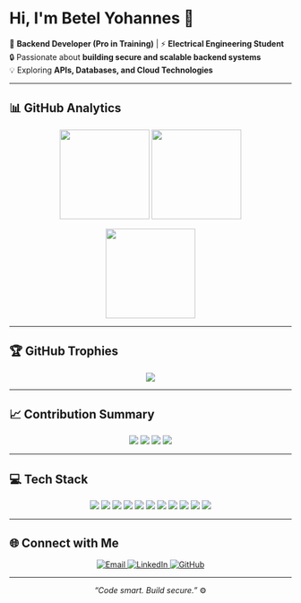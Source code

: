 # Hi, I'm Betel Yohannes 👋  

🚀 **Backend Developer (Pro in Training)** | ⚡ **Electrical Engineering Student**  
🔒 Passionate about **building secure and scalable backend systems**  
💡 Exploring **APIs, Databases, and Cloud Technologies**

---

## 📊 GitHub Analytics  

<p align="center">
  <img src="https://github-readme-stats.vercel.app/api?username=benareyo&show_icons=true&theme=tokyonight&hide_border=true" height="160px"/>
  <img src="https://github-readme-streak-stats.herokuapp.com?user=benareyo&theme=tokyonight&hide_border=true" height="160px"/>
</p>

<p align="center">
  <img src="https://github-readme-stats.vercel.app/api/top-langs/?username=benareyo&layout=compact&theme=tokyonight&hide_border=true" height="160px"/>
</p>

---

## 🏆 GitHub Trophies  

<p align="center">
  <img src="https://github-profile-trophy.vercel.app/?username=benareyo&theme=tokyonight&no-frame=true&row=1&column=7"/>
</p>

---

## 📈 Contribution Summary  

<p align="center">
  <img src="https://github-profile-summary-cards.vercel.app/api/cards/profile-details?username=benareyo&theme=tokyonight"/>
  <img src="https://github-profile-summary-cards.vercel.app/api/cards/repos-per-language?username=benareyo&theme=tokyonight"/>
  <img src="https://github-profile-summary-cards.vercel.app/api/cards/most-commit-language?username=benareyo&theme=tokyonight"/>
  <img src="https://github-profile-summary-cards.vercel.app/api/cards/stats?username=benareyo&theme=tokyonight"/>
</p>

---

## 💻 Tech Stack  

<p align="center">
  <img src="https://img.shields.io/badge/Python-3776AB?style=for-the-badge&logo=python&logoColor=white"/>
  <img src="https://img.shields.io/badge/Django-092E20?style=for-the-badge&logo=django&logoColor=white"/>
  <img src="https://img.shields.io/badge/Flask-000000?style=for-the-badge&logo=flask&logoColor=white"/>
  <img src="https://img.shields.io/badge/MySQL-4479A1?style=for-the-badge&logo=mysql&logoColor=white"/>
  <img src="https://img.shields.io/badge/SQLite-003B57?style=for-the-badge&logo=sqlite&logoColor=white"/>
  <img src="https://img.shields.io/badge/Docker-2496ED?style=for-the-badge&logo=docker&logoColor=white"/>
  <img src="https://img.shields.io/badge/Git-F05032?style=for-the-badge&logo=git&logoColor=white"/>
  <img src="https://img.shields.io/badge/Java-007396?style=for-the-badge&logo=java&logoColor=white"/>
  <img src="https://img.shields.io/badge/HTML5-E34F26?style=for-the-badge&logo=html5&logoColor=white"/>
  <img src="https://img.shields.io/badge/CSS3-1572B6?style=for-the-badge&logo=css3&logoColor=white"/>
  <img src="https://img.shields.io/badge/JavaScript-F7DF1E?style=for-the-badge&logo=javascript&logoColor=black"/>
</p>

---

## 🌐 Connect with Me  

<p align="center">
  <a href="mailto:betelyohannes39@gmail.com">
    <img src="https://img.shields.io/badge/Email-D14836?style=for-the-badge&logo=gmail&logoColor=white" alt="Email"/>
  </a>
  <a href="https://linkedin.com/in/betel-yohannes-24aa04320/">
    <img src="https://img.shields.io/badge/LinkedIn-0A66C2?style=for-the-badge&logo=linkedin&logoColor=white" alt="LinkedIn"/>
  </a>
  <a href="https://github.com/benareyo">
    <img src="https://img.shields.io/badge/GitHub-181717?style=for-the-badge&logo=github&logoColor=white" alt="GitHub"/>
  </a>
</p>

---

<p align="center">
  <i>“Code smart. Build secure.”</i> ⚙️
</p>
